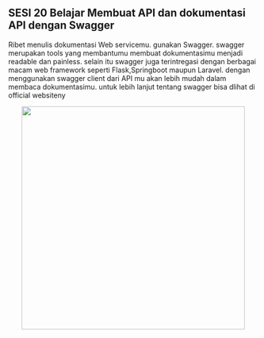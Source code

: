## SESI 20 Belajar Membuat API dan dokumentasi API dengan Swagger

<p> Ribet menulis dokumentasi Web servicemu. gunakan Swagger. swagger merupakan tools yang membantumu membuat dokumentasimu menjadi readable dan painless. selain itu swagger juga terintregasi dengan berbagai macam web framework seperti Flask,Springboot maupun Laravel. dengan menggunakan swagger client dari API mu akan lebih mudah dalam membaca dokumentasimu. untuk lebih lanjut tentang swagger bisa dlihat di official websiteny </p> 

<p align="center">
  <img src="https://miro.medium.com/max/1400/1*87uGMOogJ4CzrVgJjEg8Zw.png" height="450">
</p>

